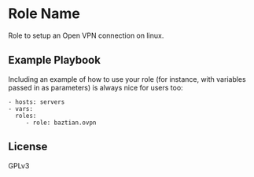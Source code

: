 Role Name
=========

Role to setup an Open VPN connection on linux.

Example Playbook
----------------

Including an example of how to use your role (for instance, with variables passed in as parameters) is always nice for users too:

    - hosts: servers
    - vars:
      roles:
         - role: baztian.ovpn

License
-------

GPLv3
